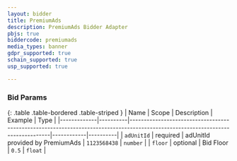 ```yaml
---
layout: bidder
title: PremiumAds
description: PremiumAds Bidder Adapter
pbjs: true
biddercode: premiumads
media_types: banner
gdpr_supported: true
schain_supported: true
usp_supported: true

---
```



### Bid Params

{: .table .table-bordered .table-striped }
| Name        | Scope    | Description                                                                                                                    | Example    | Type     |
|-------------|----------|--------------------------------------------------------------------------------------------------------------------------------|------------|----------|
| `adUnitId`    | required | adUnitId provided by PremiumAds                                                                                         | `1123568438` | `number` |
| `floor`    | optional | Bid Floor                                                                                         | `0.5` | `float` |
